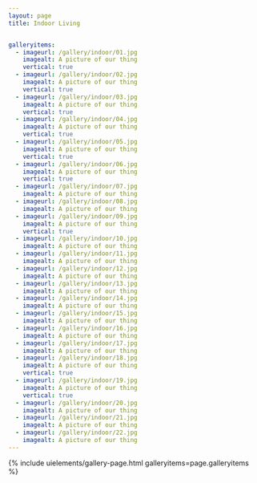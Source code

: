 ```yaml
---
layout: page
title: Indoor Living


galleryitems:
  - imageurl: /gallery/indoor/01.jpg
    imagealt: A picture of our thing
    vertical: true
  - imageurl: /gallery/indoor/02.jpg
    imagealt: A picture of our thing
    vertical: true
  - imageurl: /gallery/indoor/03.jpg
    imagealt: A picture of our thing
    vertical: true
  - imageurl: /gallery/indoor/04.jpg
    imagealt: A picture of our thing
    vertical: true
  - imageurl: /gallery/indoor/05.jpg
    imagealt: A picture of our thing
    vertical: true
  - imageurl: /gallery/indoor/06.jpg
    imagealt: A picture of our thing
    vertical: true
  - imageurl: /gallery/indoor/07.jpg
    imagealt: A picture of our thing
  - imageurl: /gallery/indoor/08.jpg
    imagealt: A picture of our thing
  - imageurl: /gallery/indoor/09.jpg
    imagealt: A picture of our thing
    vertical: true
  - imageurl: /gallery/indoor/10.jpg
    imagealt: A picture of our thing
  - imageurl: /gallery/indoor/11.jpg
    imagealt: A picture of our thing
  - imageurl: /gallery/indoor/12.jpg
    imagealt: A picture of our thing
  - imageurl: /gallery/indoor/13.jpg
    imagealt: A picture of our thing
  - imageurl: /gallery/indoor/14.jpg
    imagealt: A picture of our thing
  - imageurl: /gallery/indoor/15.jpg
    imagealt: A picture of our thing
  - imageurl: /gallery/indoor/16.jpg
    imagealt: A picture of our thing
  - imageurl: /gallery/indoor/17.jpg
    imagealt: A picture of our thing
  - imageurl: /gallery/indoor/18.jpg
    imagealt: A picture of our thing
    vertical: true
  - imageurl: /gallery/indoor/19.jpg
    imagealt: A picture of our thing
    vertical: true
  - imageurl: /gallery/indoor/20.jpg
    imagealt: A picture of our thing
  - imageurl: /gallery/indoor/21.jpg
    imagealt: A picture of our thing
  - imageurl: /gallery/indoor/22.jpg
    imagealt: A picture of our thing
---
```


{% include uielements/gallery-page.html galleryitems=page.galleryitems %}
